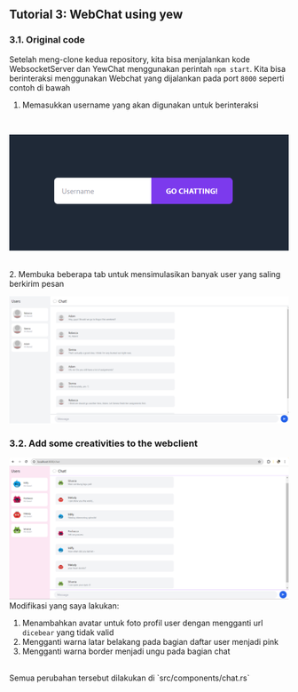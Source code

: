 ## Tutorial 3: WebChat using yew
### 3.1. Original code
Setelah meng-clone kedua repository, kita bisa menjalankan kode WebsocketServer dan YewChat menggunakan perintah `npm start`. Kita bisa berinteraksi menggunakan Webchat yang dijalankan pada port `8000` seperti contoh di bawah
<br>
1. Memasukkan username yang akan digunakan untuk berinteraksi
<br>

![input_username](documentation/enterusername.png) 

<br>
2. Membuka beberapa tab untuk mensimulasikan banyak user yang saling berkirim pesan
<br>

![communication](documentation/playwithit.png)

### 3.2. Add some creativities to the webclient
![be_creative](documentation/creative.png)
<br>
Modifikasi yang saya lakukan:
1. Menambahkan avatar untuk foto profil user dengan mengganti url `dicebear` yang tidak valid
2. Mengganti warna latar belakang pada bagian daftar user menjadi pink
3. Mengganti warna border menjadi ungu pada bagian chat
<br>
Semua perubahan tersebut dilakukan di `src/components/chat.rs`